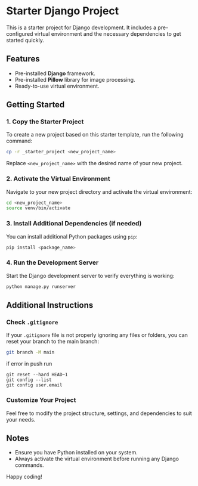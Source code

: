 # Starter Django Project

This is a starter project for Django development. It includes a pre-configured virtual environment and the necessary dependencies to get started quickly.

## Features
- Pre-installed **Django** framework.
- Pre-installed **Pillow** library for image processing.
- Ready-to-use virtual environment.

## Getting Started

### 1. Copy the Starter Project
To create a new project based on this starter template, run the following command:
```bash
cp -r _starter_project <new_project_name>
```
Replace `<new_project_name>` with the desired name of your new project.

### 2. Activate the Virtual Environment
Navigate to your new project directory and activate the virtual environment:
```bash
cd <new_project_name>
source venv/bin/activate
```

### 3. Install Additional Dependencies (if needed)
You can install additional Python packages using `pip`:
```bash
pip install <package_name>
```

### 4. Run the Development Server
Start the Django development server to verify everything is working:
```bash
python manage.py runserver
```

## Additional Instructions

### Check `.gitignore`
If your `.gitignore` file is not properly ignoring any files or folders, you can reset your branch to the main branch:
```bash
git branch -M main
```
if error in push run
```
git reset --hard HEAD~1
git config --list
git config user.email 
```

### Customize Your Project
Feel free to modify the project structure, settings, and dependencies to suit your needs.

## Notes
- Ensure you have Python installed on your system.
- Always activate the virtual environment before running any Django commands.

Happy coding!